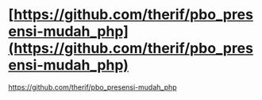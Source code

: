 # [https://github.com/therif/pbo_presensi-mudah_php](https://github.com/therif/pbo_presensi-mudah_php)


https://github.com/therif/pbo_presensi-mudah_php
